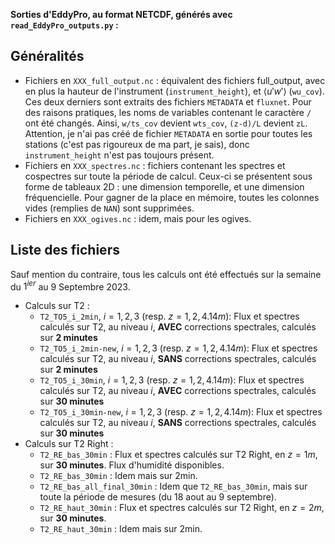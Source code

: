 **Sorties d'EddyPro, au format NETCDF, générés avec `read_EddyPro_outputs.py` :**
## Généralités
+ Fichiers en `XXX_full_output.nc` : équivalent des fichiers full_output, avec en plus la hauteur de l'instrument (`instrument_height`), et $\langle u'w' \rangle$ (`wu_cov`).
  Ces deux derniers sont extraits des fichiers `METADATA` et `fluxnet`. Pour des raisons pratiques, les noms de variables contenant le caractère `/` ont été changés. Ainsi, `w/ts_cov`
   devient `wts_cov`, `(z-d)/L` devient `zL`. Attention, je n'ai pas créé de fichier `METADATA` en sortie pour toutes les stations (c'est pas rigoureux de ma part, je sais), donc `instrument_height` n'est pas toujours présent.
+ Fichiers en `XXX_spectres.nc` : fichiers contenant les spectres et cospectres sur toute la période de calcul.
  Ceux-ci se présentent sous forme de tableaux 2D : une dimension temporelle, et une dimension fréquencielle. Pour gagner de la place en mémoire, toutes les colonnes vides (remplies de `NAN`) sont supprimées.
+ Fichiers en `XXX_ogives.nc` : idem, mais pour les ogives.
## Liste des fichiers
Sauf mention du contraire, tous les calculs ont été effectués sur la semaine du $1^{ier}$ au 9 Septembre 2023.
+ Calculs sur T2 :
   + `T2_TO5_i_2min`, $i=1,2,3$ (resp. $z=1,2,4.14m$): Flux et spectres calculés sur T2, au niveau $i$, **AVEC** corrections spectrales, calculés sur **2 minutes**
   + `T2_TO5_i_2min-new`, $i=1,2,3$ (resp. $z=1,2,4.14m$): Flux et spectres calculés sur T2, au niveau $i$, **SANS** corrections spectrales, calculés sur **2 minutes**
   + `T2_TO5_i_30min`, $i=1,2,3$ (resp. $z=1,2,4.14m$): Flux et spectres calculés sur T2, au niveau $i$, **AVEC** corrections spectrales, calculés sur **30 minutes**
   + `T2_TO5_i_30min-new`, $i=1,2,3$ (resp. $z=1,2,4.14m$): Flux et spectres calculés sur T2, au niveau $i$, **SANS** corrections spectrales, calculés sur **30 minutes**
+ Calculs sur T2 Right :
   + `T2_RE_bas_30min` : Flux et spectres calculés sur T2 Right, en $z=1m$, sur **30 minutes**. Flux d'humidité disponibles.
   + `T2_RE_bas_30min` : Idem mais sur 2min.
   + `T2_RE_bas_all_final_30min` : Idem que `T2_RE_bas_30min`, mais sur toute la période de mesures (du 18 aout au 9 septembre).
   + `T2_RE_haut_30min` : Flux et spectres calculés sur T2 Right, en $z=2m$, sur **30 minutes**.
   + `T2_RE_haut_30min` : Idem mais sur 2min.
